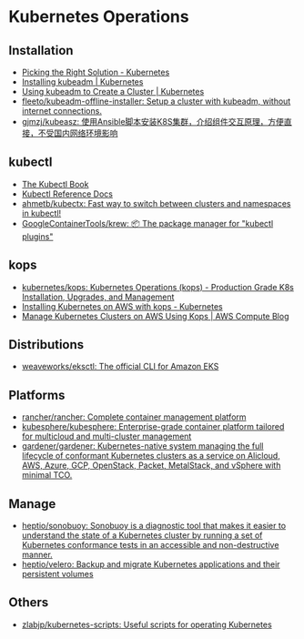 # Kubernetes Operations

## Installation

- [Picking the Right Solution - Kubernetes](https://kubernetes.io/docs/setup/pick-right-solution/)
- [Installing kubeadm | Kubernetes](https://kubernetes.io/docs/setup/independent/install-kubeadm/)
- [Using kubeadm to Create a Cluster | Kubernetes](https://kubernetes.io/docs/setup/independent/create-cluster-kubeadm/)
- [fleeto/kubeadm-offline-installer: Setup a cluster with kubeadm, without internet connections.](https://github.com/fleeto/kubeadm-offline-installer)
- [gjmzj/kubeasz: 使用Ansible脚本安装K8S集群，介绍组件交互原理，方便直接，不受国内网络环境影响](https://github.com/gjmzj/kubeasz)

## kubectl

- [The Kubectl Book](https://kubectl.docs.kubernetes.io/)
- [Kubectl Reference Docs](https://kubernetes.io/docs/reference/generated/kubectl/kubectl-commands)
- [ahmetb/kubectx: Fast way to switch between clusters and namespaces in kubectl!](https://github.com/ahmetb/kubectx)
- [GoogleContainerTools/krew: 📦 The package manager for "kubectl plugins"](https://github.com/GoogleContainerTools/krew)

## kops

- [kubernetes/kops: Kubernetes Operations (kops) - Production Grade K8s Installation, Upgrades, and Management](https://github.com/kubernetes/kops)
- [Installing Kubernetes on AWS with kops - Kubernetes](https://kubernetes.io/docs/setup/custom-cloud/kops/)
- [Manage Kubernetes Clusters on AWS Using Kops | AWS Compute Blog](https://aws.amazon.com/blogs/compute/kubernetes-clusters-aws-kops/)

## Distributions

- [weaveworks/eksctl: The official CLI for Amazon EKS](https://github.com/weaveworks/eksctl)

## Platforms

- [rancher/rancher: Complete container management platform](https://github.com/rancher/rancher)
- [kubesphere/kubesphere: Enterprise-grade container platform tailored for multicloud and multi-cluster management](https://github.com/kubesphere/kubesphere)
- [gardener/gardener: Kubernetes-native system managing the full lifecycle of conformant Kubernetes clusters as a service on Alicloud, AWS, Azure, GCP, OpenStack, Packet, MetalStack, and vSphere with minimal TCO.](https://github.com/gardener/gardener)

## Manage

- [heptio/sonobuoy: Sonobuoy is a diagnostic tool that makes it easier to understand the state of a Kubernetes cluster by running a set of Kubernetes conformance tests in an accessible and non-destructive manner.](https://github.com/heptio/sonobuoy)
- [heptio/velero: Backup and migrate Kubernetes applications and their persistent volumes](https://github.com/heptio/velero)

## Others

- [zlabjp/kubernetes-scripts: Useful scripts for operating Kubernetes](https://github.com/zlabjp/kubernetes-scripts)
